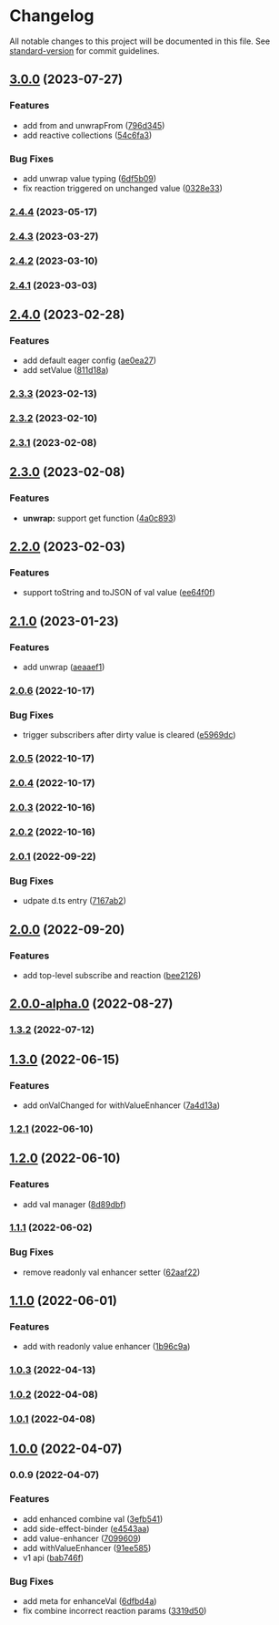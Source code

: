 # Changelog

All notable changes to this project will be documented in this file. See [standard-version](https://github.com/conventional-changelog/standard-version) for commit guidelines.

## [3.0.0](https://github.com/crimx/value-enhancer/compare/v2.4.4...v3.0.0) (2023-07-27)


### Features

* add from and unwrapFrom ([796d345](https://github.com/crimx/value-enhancer/commit/796d345dff8f3eedd96fda2cb1e46a59a5d82d40))
* add reactive collections ([54c6fa3](https://github.com/crimx/value-enhancer/commit/54c6fa3cfbdabe28fa7f6d5729d7992f5f731e77))


### Bug Fixes

* add unwrap value typing ([6df5b09](https://github.com/crimx/value-enhancer/commit/6df5b097ba1d74a2a1c536ee121f58d10053a2b3))
* fix reaction triggered on unchanged value ([0328e33](https://github.com/crimx/value-enhancer/commit/0328e332984f32d3c18decee1c49d505198e5781))

### [2.4.4](https://github.com/crimx/value-enhancer/compare/v2.4.3...v2.4.4) (2023-05-17)

### [2.4.3](https://github.com/crimx/value-enhancer/compare/v2.4.2...v2.4.3) (2023-03-27)

### [2.4.2](https://github.com/crimx/value-enhancer/compare/v2.4.1...v2.4.2) (2023-03-10)

### [2.4.1](https://github.com/crimx/value-enhancer/compare/v2.4.0...v2.4.1) (2023-03-03)

## [2.4.0](https://github.com/crimx/value-enhancer/compare/v2.3.3...v2.4.0) (2023-02-28)


### Features

* add default eager config ([ae0ea27](https://github.com/crimx/value-enhancer/commit/ae0ea27ffd9a7753b996ffc0eff296e87cff6eba))
* add setValue ([811d18a](https://github.com/crimx/value-enhancer/commit/811d18ae0043d90129145ba7538d1610d8fc5822))

### [2.3.3](https://github.com/crimx/value-enhancer/compare/v2.3.2...v2.3.3) (2023-02-13)

### [2.3.2](https://github.com/crimx/value-enhancer/compare/v2.3.1...v2.3.2) (2023-02-10)

### [2.3.1](https://github.com/crimx/value-enhancer/compare/v2.3.0...v2.3.1) (2023-02-08)

## [2.3.0](https://github.com/crimx/value-enhancer/compare/v2.2.0...v2.3.0) (2023-02-08)


### Features

* **unwrap:** support get function ([4a0c893](https://github.com/crimx/value-enhancer/commit/4a0c893afd255956d70a034d51af53aa0994fcc1))

## [2.2.0](https://github.com/crimx/value-enhancer/compare/v2.1.0...v2.2.0) (2023-02-03)


### Features

* support toString and toJSON of val value ([ee64f0f](https://github.com/crimx/value-enhancer/commit/ee64f0f4825a5c50f9baf21c03a95744ee0721dd))

## [2.1.0](https://github.com/crimx/value-enhancer/compare/v2.0.6...v2.1.0) (2023-01-23)


### Features

* add unwrap ([aeaaef1](https://github.com/crimx/value-enhancer/commit/aeaaef11e45cfcda62ff18983c6738a84331dea8))

### [2.0.6](https://github.com/crimx/value-enhancer/compare/v2.0.5...v2.0.6) (2022-10-17)


### Bug Fixes

* trigger subscribers after dirty value is cleared ([e5969dc](https://github.com/crimx/value-enhancer/commit/e5969dc6f62293ef37db2c2c7616ecbda1cc38dd))

### [2.0.5](https://github.com/crimx/value-enhancer/compare/v2.0.4...v2.0.5) (2022-10-17)

### [2.0.4](https://github.com/crimx/value-enhancer/compare/v2.0.3...v2.0.4) (2022-10-17)

### [2.0.3](https://github.com/crimx/value-enhancer/compare/v2.0.2...v2.0.3) (2022-10-16)

### [2.0.2](https://github.com/crimx/value-enhancer/compare/v2.0.1...v2.0.2) (2022-10-16)

### [2.0.1](https://github.com/crimx/value-enhancer/compare/v2.0.0...v2.0.1) (2022-09-22)


### Bug Fixes

* udpate d.ts entry ([7167ab2](https://github.com/crimx/value-enhancer/commit/7167ab299d4d8a74ff4d1a655160f29fc1e346be))

## [2.0.0](https://github.com/crimx/value-enhancer/compare/v2.0.0-alpha.0...v2.0.0) (2022-09-20)


### Features

* add top-level subscribe and reaction ([bee2126](https://github.com/crimx/value-enhancer/commit/bee2126b54c98845e63767502c956dc744ed4999))

## [2.0.0-alpha.0](https://github.com/crimx/value-enhancer/compare/v1.3.2...v2.0.0-alpha.0) (2022-08-27)

### [1.3.2](https://github.com/crimx/value-enhancer/compare/v1.3.0...v1.3.2) (2022-07-12)

## [1.3.0](https://github.com/crimx/value-enhancer/compare/v1.2.1...v1.3.0) (2022-06-15)


### Features

* add onValChanged for withValueEnhancer ([7a4d13a](https://github.com/crimx/value-enhancer/commit/7a4d13a642087703beaa02aa2d6b9abd624ecaa3))

### [1.2.1](https://github.com/crimx/value-enhancer/compare/v1.2.0...v1.2.1) (2022-06-10)

## [1.2.0](https://github.com/crimx/value-enhancer/compare/v1.1.1...v1.2.0) (2022-06-10)


### Features

* add val manager ([8d89dbf](https://github.com/crimx/value-enhancer/commit/8d89dbfc0f364c14486bc52bd9823e89b96dc81e))

### [1.1.1](https://github.com/crimx/value-enhancer/compare/v1.1.0...v1.1.1) (2022-06-02)


### Bug Fixes

* remove readonly val enhancer setter ([62aaf22](https://github.com/crimx/value-enhancer/commit/62aaf22fd099c1234d6de32c2692e837f16b9e5a))

## [1.1.0](https://github.com/crimx/value-enhancer/compare/v1.0.3...v1.1.0) (2022-06-01)


### Features

* add with readonly value enhancer ([1b96c9a](https://github.com/crimx/value-enhancer/commit/1b96c9abcc8b98a29c9c39af5044f5dfbc392722))

### [1.0.3](https://github.com/crimx/value-enhancer/compare/v1.0.2...v1.0.3) (2022-04-13)

### [1.0.2](https://github.com/crimx/value-enhancer/compare/v1.0.1...v1.0.2) (2022-04-08)

### [1.0.1](https://github.com/crimx/value-enhancer/compare/v1.0.0...v1.0.1) (2022-04-08)

## [1.0.0](https://github.com/crimx/value-enhancer/compare/v0.0.9...v1.0.0) (2022-04-07)

### 0.0.9 (2022-04-07)


### Features

* add enhanced combine val ([3efb541](https://github.com/crimx/value-enhancer/commit/3efb541597115eabcc99fe460fe291153e6b9599))
* add side-effect-binder ([e4543aa](https://github.com/crimx/value-enhancer/commit/e4543aa75f10f849aa084ca98a61c5eaa089466c))
* add value-enhancer ([7099609](https://github.com/crimx/value-enhancer/commit/70996096c3ef9bcce05d2c9edfbe738aedcebf4f))
* add withValueEnhancer ([91ee585](https://github.com/crimx/value-enhancer/commit/91ee585a3d6e336d75b1cb1dd4634facb7386396))
* v1 api ([bab746f](https://github.com/crimx/value-enhancer/commit/bab746f5a50b5389db3b1126293e5c24fc40d1ea))


### Bug Fixes

* add meta for enhanceVal ([6dfbd4a](https://github.com/crimx/value-enhancer/commit/6dfbd4ade54e9ed71de306136a9dbb87614f3aff))
* fix combine incorrect reaction params ([3319d50](https://github.com/crimx/value-enhancer/commit/3319d50f2de3eb8e9a50fd3891281256a751a17e))
